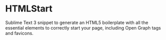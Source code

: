 # HTMLStart

Sublime Text 3 snippet to generate an HTML5 boilerplate with all the essential elements to correctly start your page, including Open Graph tags and favicons.



